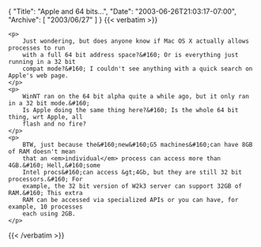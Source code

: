 {
  "Title": "Apple and 64 bits...",
  "Date": "2003-06-26T21:03:17-07:00",
  "Archive": [
    "2003/06/27"
  ]
}
{{< verbatim >}}

    <p>
        Just wondering, but does anyone know if Mac OS X actually allows processes to run
        with a full 64 bit address space?&#160; Or is everything just running in a 32 bit
        compat mode?&#160; I couldn't see anything with a quick search on Apple's web page.
    </p>
    <p>
        WinNT ran on the 64 bit alpha quite a while ago, but it only ran in a 32 bit mode.&#160;
        Is Apple doing the same thing here?&#160; Is the whole 64 bit thing, wrt Apple, all
        flash and no fire?
    </p>
    <p>
        BTW, just because the&#160;new&#160;G5 machines&#160;can have 8GB of RAM doesn't mean
        that an <em>individual</em> process can access more than 4GB.&#160; Hell,&#160;some
        Intel procs&#160;can access &gt;4Gb, but they are still 32 bit processors.&#160; For
        example, the 32 bit version of W2k3 server can support 32GB of RAM.&#160; This extra
        RAM can be accessed via specialized APIs or you can have, for example, 10 processes
        each using 2GB.
    </p>

{{< /verbatim >}}
